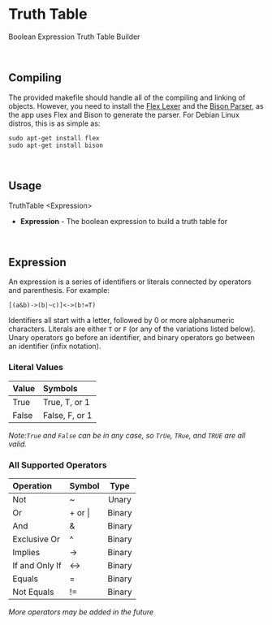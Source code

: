 # Truth Table
Boolean Expression Truth Table Builder

<br>

## Compiling
The provided makefile should handle all of the compiling and linking of objects.
However, you need to install the [Flex Lexer](https://www.gnu.org/software/flex/)
and the [Bison Parser](https://www.gnu.org/software/bison/), as the app uses Flex
and Bison to generate the parser. For Debian Linux distros, this is as simple as:
```
sudo apt-get install flex
sudo apt-get install bison
```

<br/>

## Usage
TruthTable \<Expression\>
* __Expression__ - The boolean expression to build a truth table for

<br/>

## Expression
An expression is a series of identifiers or literals connected by operators and parenthesis. For example:
```
[(a&b)->(b|~c)]<->(b!=T)
```
Identifiers all start with a letter, followed by 0 or more alphanumeric characters. Literals are either
`T` or `F` (or any of the variations listed below). Unary operators go before an identifier, and binary
operators go between an identifier (infix notation).

### Literal Values
| Value | Symbols |
|:----- |:------- |
| True  | True, T, or 1 |
| False | False, F, or 1|

_Note:`True` and `False` can be in any case, so `TrUe`, `TRue`, and `TRUE` are all valid._

### All Supported Operators

| Operation | Symbol |  Type  |
|:--------- |:------ |:------:|
| Not       | ~      | Unary  |
| Or        | + or \|| Binary |
| And       | \&     | Binary |
| Exclusive Or | \^  | Binary |
| Implies   | -\>    | Binary |
| If and Only If | \<-\> | Binary |
| Equals    | =      | Binary |
| Not Equals| !=     | Binary | 

_More operators may be added in the future_
